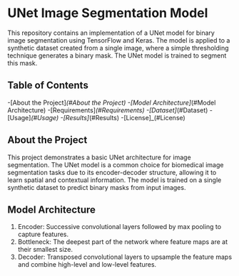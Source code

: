 # UNet Image Segmentation Model
 This repository contains an implementation of a UNet model for binary image segmentation using TensorFlow and Keras. The model is applied to a synthetic dataset created from a single image, where a simple 
 thresholding technique generates a binary mask. The UNet model is trained to segment this mask.
## Table of Contents

-[About the Project]_(#About the Project)
-[Model Architecture]_(#Model Architecture)
-[Requirements]_(#Requirements)
-[Dataset]_(#Dataset)
-[Usage]_(#Usage)
-[Results]_(#Results)
-[License]_(#License)
 
## About the Project 
 This project demonstrates a basic UNet architecture for image segmentation. The UNet model is a common choice for biomedical image segmentation tasks due to its encoder-decoder structure, allowing it to learn 
 spatial and contextual information. The model is trained on a single synthetic dataset to predict binary masks from input images.

## Model Architecture 
1. Encoder: Successive convolutional layers followed by max pooling to capture features.
2. Bottleneck: The deepest part of the network where feature maps are at their smallest size.
3. Decoder: Transposed convolutional layers to upsample the feature maps and combine high-level and low-level features.

